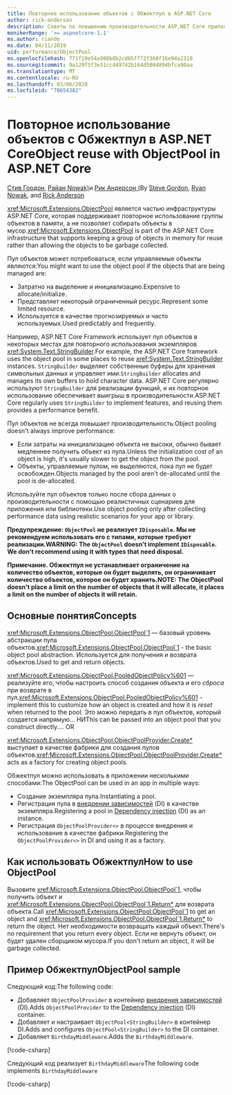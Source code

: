 ```yaml
---
title: Повторное использование объектов с Обжектпул в ASP.NET Core
author: rick-anderson
description: Советы по повышению производительности ASP.NET Core приложений с помощью Обжектпул.
monikerRange: '>= aspnetcore-1.1'
ms.author: riande
ms.date: 04/11/2019
uid: performance/ObjectPool
ms.openlocfilehash: 771f19e54a908b8b2cd85ff72f368f16e94a2310
ms.sourcegitcommit: 9a129f5f3e31cc449742b164d5004894bfca90aa
ms.translationtype: MT
ms.contentlocale: ru-RU
ms.lasthandoff: 03/06/2020
ms.locfileid: "78654382"
---
```

# <a name="object-reuse-with-objectpool-in-aspnet-core"></a><span data-ttu-id="0543c-103">Повторное использование объектов с Обжектпул в ASP.NET Core</span><span class="sxs-lookup"><span data-stu-id="0543c-103">Object reuse with ObjectPool in ASP.NET Core</span></span>

<span data-ttu-id="0543c-104">[Стив Гордон](https://twitter.com/stevejgordon), [Райан Nowak)](https://github.com/rynowak)и [Рик Андерсон (](https://twitter.com/RickAndMSFT)</span><span class="sxs-lookup"><span data-stu-id="0543c-104">By [Steve Gordon](https://twitter.com/stevejgordon), [Ryan Nowak](https://github.com/rynowak), and [Rick Anderson](https://twitter.com/RickAndMSFT)</span></span>

<span data-ttu-id="0543c-105"><xref:Microsoft.Extensions.ObjectPool> является частью инфраструктуры ASP.NET Core, которая поддерживает повторное использование группы объектов в памяти, а не позволяет собирать объекты в мусор.</span><span class="sxs-lookup"><span data-stu-id="0543c-105"><xref:Microsoft.Extensions.ObjectPool> is part of the ASP.NET Core infrastructure that supports keeping a group of objects in memory for reuse rather than allowing the objects to be garbage collected.</span></span>

<span data-ttu-id="0543c-106">Пул объектов может потребоваться, если управляемые объекты являются:</span><span class="sxs-lookup"><span data-stu-id="0543c-106">You might want to use the object pool if the objects that are being managed are:</span></span>

- <span data-ttu-id="0543c-107">Затратно на выделение и инициализацию.</span><span class="sxs-lookup"><span data-stu-id="0543c-107">Expensive to allocate/initialize.</span></span>
- <span data-ttu-id="0543c-108">Представляет некоторый ограниченный ресурс.</span><span class="sxs-lookup"><span data-stu-id="0543c-108">Represent some limited resource.</span></span>
- <span data-ttu-id="0543c-109">Используется в качестве прогнозируемых и часто используемых.</span><span class="sxs-lookup"><span data-stu-id="0543c-109">Used predictably and frequently.</span></span>

<span data-ttu-id="0543c-110">Например, ASP.NET Core Framework использует пул объектов в некоторых местах для повторного использования экземпляров <xref:System.Text.StringBuilder>.</span><span class="sxs-lookup"><span data-stu-id="0543c-110">For example, the ASP.NET Core framework uses the object pool in some places to reuse <xref:System.Text.StringBuilder> instances.</span></span> <span data-ttu-id="0543c-111">`StringBuilder` выделяет собственные буферы для хранения символьных данных и управляет ими.</span><span class="sxs-lookup"><span data-stu-id="0543c-111">`StringBuilder` allocates and manages its own buffers to hold character data.</span></span> <span data-ttu-id="0543c-112">ASP.NET Core регулярно используют `StringBuilder` для реализации функций, и их повторное использование обеспечивает выигрыш в производительности.</span><span class="sxs-lookup"><span data-stu-id="0543c-112">ASP.NET Core regularly uses `StringBuilder` to implement features, and reusing them provides a performance benefit.</span></span>

<span data-ttu-id="0543c-113">Пул объектов не всегда повышает производительность:</span><span class="sxs-lookup"><span data-stu-id="0543c-113">Object pooling doesn't always improve performance:</span></span>

- <span data-ttu-id="0543c-114">Если затраты на инициализацию объекта не высоки, обычно бывает медленнее получить объект из пула.</span><span class="sxs-lookup"><span data-stu-id="0543c-114">Unless the initialization cost of an object is high, it's usually slower to get the object from the pool.</span></span>
- <span data-ttu-id="0543c-115">Объекты, управляемые пулом, не выделяются, пока пул не будет освобожден.</span><span class="sxs-lookup"><span data-stu-id="0543c-115">Objects managed by the pool aren't de-allocated until the pool is de-allocated.</span></span>

<span data-ttu-id="0543c-116">Используйте пул объектов только после сбора данных о производительности с помощью реалистичных сценариев для приложения или библиотеки.</span><span class="sxs-lookup"><span data-stu-id="0543c-116">Use object pooling only after collecting performance data using realistic scenarios for your app or library.</span></span>

<span data-ttu-id="0543c-117">**Предупреждение: `ObjectPool` не реализует `IDisposable`. Мы не рекомендуем использовать его с типами, которые требуют реализации.**</span><span class="sxs-lookup"><span data-stu-id="0543c-117">**WARNING: The `ObjectPool` doesn't implement `IDisposable`. We don't recommend using it with types that need disposal.**</span></span>

<span data-ttu-id="0543c-118">**Примечание. Обжектпул не устанавливает ограничение на количество объектов, которые он будет выделять, он ограничивает количество объектов, которое он будет хранить.**</span><span class="sxs-lookup"><span data-stu-id="0543c-118">**NOTE: The ObjectPool doesn't place a limit on the number of objects that it will allocate, it places a limit on the number of objects it will retain.**</span></span>

## <a name="concepts"></a><span data-ttu-id="0543c-119">Основные понятия</span><span class="sxs-lookup"><span data-stu-id="0543c-119">Concepts</span></span>

<span data-ttu-id="0543c-120"><xref:Microsoft.Extensions.ObjectPool.ObjectPool`1> — базовый уровень абстракции пула объектов.</span><span class="sxs-lookup"><span data-stu-id="0543c-120"><xref:Microsoft.Extensions.ObjectPool.ObjectPool`1> - the basic object pool abstraction.</span></span> <span data-ttu-id="0543c-121">Используется для получения и возврата объектов.</span><span class="sxs-lookup"><span data-stu-id="0543c-121">Used to get and return objects.</span></span>

<span data-ttu-id="0543c-122"><xref:Microsoft.Extensions.ObjectPool.PooledObjectPolicy%601> — реализуйте его, чтобы настроить способ создания объекта и его *сброса* при возврате в пул.</span><span class="sxs-lookup"><span data-stu-id="0543c-122"><xref:Microsoft.Extensions.ObjectPool.PooledObjectPolicy%601> - implement this to customize how an object is created and how it is *reset* when returned to the pool.</span></span> <span data-ttu-id="0543c-123">Это можно передать в пул объектов, который создается напрямую... НИ</span><span class="sxs-lookup"><span data-stu-id="0543c-123">This can be passed into an object pool that you construct directly.... OR</span></span>

<span data-ttu-id="0543c-124"><xref:Microsoft.Extensions.ObjectPool.ObjectPoolProvider.Create*> выступает в качестве фабрики для создания пулов объектов.</span><span class="sxs-lookup"><span data-stu-id="0543c-124"><xref:Microsoft.Extensions.ObjectPool.ObjectPoolProvider.Create*> acts as a factory for creating object pools.</span></span>
<!-- REview, there is no ObjectPoolProvider<T> -->

<span data-ttu-id="0543c-125">Обжектпул можно использовать в приложении несколькими способами:</span><span class="sxs-lookup"><span data-stu-id="0543c-125">The ObjectPool can be used in an app in multiple ways:</span></span>

* <span data-ttu-id="0543c-126">Создание экземпляра пула.</span><span class="sxs-lookup"><span data-stu-id="0543c-126">Instantiating a pool.</span></span>
* <span data-ttu-id="0543c-127">Регистрация пула в [внедрении зависимостей](xref:fundamentals/dependency-injection) (DI) в качестве экземпляра.</span><span class="sxs-lookup"><span data-stu-id="0543c-127">Registering a pool in [Dependency injection](xref:fundamentals/dependency-injection) (DI) as an instance.</span></span>
* <span data-ttu-id="0543c-128">Регистрация `ObjectPoolProvider<>` в процессе внедрения и использование в качестве фабрики.</span><span class="sxs-lookup"><span data-stu-id="0543c-128">Registering the `ObjectPoolProvider<>` in DI and using it as a factory.</span></span>

## <a name="how-to-use-objectpool"></a><span data-ttu-id="0543c-129">Как использовать Обжектпул</span><span class="sxs-lookup"><span data-stu-id="0543c-129">How to use ObjectPool</span></span>

<span data-ttu-id="0543c-130">Вызовите <xref:Microsoft.Extensions.ObjectPool.ObjectPool`1>, чтобы получить объект и <xref:Microsoft.Extensions.ObjectPool.ObjectPool`1.Return*> для возврата объекта.</span><span class="sxs-lookup"><span data-stu-id="0543c-130">Call <xref:Microsoft.Extensions.ObjectPool.ObjectPool`1> to get an object and <xref:Microsoft.Extensions.ObjectPool.ObjectPool`1.Return*> to return the object.</span></span>  <span data-ttu-id="0543c-131">Нет необходимости возвращать каждый объект.</span><span class="sxs-lookup"><span data-stu-id="0543c-131">There's no requirement that you return every object.</span></span> <span data-ttu-id="0543c-132">Если не вернуть объект, он будет удален сборщиком мусора.</span><span class="sxs-lookup"><span data-stu-id="0543c-132">If you don't return an object, it will be garbage collected.</span></span>

## <a name="objectpool-sample"></a><span data-ttu-id="0543c-133">Пример Обжектпул</span><span class="sxs-lookup"><span data-stu-id="0543c-133">ObjectPool sample</span></span>

<span data-ttu-id="0543c-134">Следующий код:</span><span class="sxs-lookup"><span data-stu-id="0543c-134">The following code:</span></span>

* <span data-ttu-id="0543c-135">Добавляет `ObjectPoolProvider` в контейнер [внедрения зависимостей](xref:fundamentals/dependency-injection) (DI).</span><span class="sxs-lookup"><span data-stu-id="0543c-135">Adds `ObjectPoolProvider` to the [Dependency injection](xref:fundamentals/dependency-injection) (DI) container.</span></span>
* <span data-ttu-id="0543c-136">Добавляет и настраивает `ObjectPool<StringBuilder>` в контейнер DI.</span><span class="sxs-lookup"><span data-stu-id="0543c-136">Adds and configures `ObjectPool<StringBuilder>` to the DI container.</span></span>
* <span data-ttu-id="0543c-137">Добавляет `BirthdayMiddleware`.</span><span class="sxs-lookup"><span data-stu-id="0543c-137">Adds the `BirthdayMiddleware`.</span></span>

[!code-csharp[](ObjectPool/ObjectPoolSample/Startup.cs?name=snippet)]

<span data-ttu-id="0543c-138">Следующий код реализует `BirthdayMiddleware`</span><span class="sxs-lookup"><span data-stu-id="0543c-138">The following code implements `BirthdayMiddleware`</span></span>

[!code-csharp[](ObjectPool/ObjectPoolSample/BirthdayMiddleware.cs?name=snippet)]
